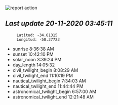 ![report action](https://github.com/matiasz8/actions-for-reports/workflows/report%20action/badge.svg?branch=develop) 


## *****Last update 20-11-2020 03:45:11*****



		 Latitud: -34.61315
		 Longitud: -58.37723

 - sunrise 	 8:36:38 AM
 - sunset 	 10:42:10 PM
 - solar_noon 	 3:39:24 PM
 - day_length 	 14:05:32
 - civil_twilight_begin 	 8:08:29 AM
 - civil_twilight_end 	 11:10:19 PM
 - nautical_twilight_begin 	 7:34:03 AM
 - nautical_twilight_end 	 11:44:44 PM
 - astronomical_twilight_begin 	 6:57:00 AM
 - astronomical_twilight_end 	 12:21:48 AM
